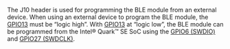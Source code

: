 The J10 header is used for programming the BLE module from an external device.
When using an external device to program the BLE module, the [GPIO13](#quark_mcu_dev_kit_c1000/J15Pin30) must be “logic
high”. With [GPIO13](#quark_mcu_dev_kit_c1000/J15Pin30) at “logic low”, the BLE module can be programmed from the Intel®
Quark™ SE SoC using the [GPIO6 (SWDIO)](#quark_mcu_dev_kit_c1000/J14Pin17) and [GPIO27 (SWDCLK)](#quark_mcu_dev_kit_c1000/J15Pin16).
